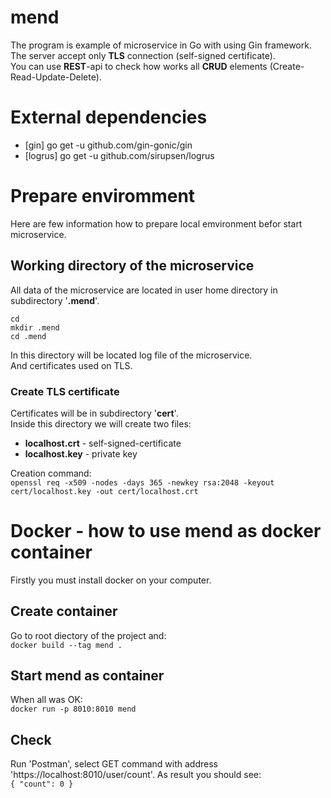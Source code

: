 # mend

The program is example of microservice in Go with using Gin framework.  
The server accept only **TLS** connection (self-signed certificate).  
You can use **REST**-api to check how works all **CRUD** elements (Create-Read-Update-Delete).

# External dependencies
- [gin] go get -u github.com/gin-gonic/gin
- [logrus] go get -u github.com/sirupsen/logrus

# Prepare enviromment
Here are few information how to prepare local emvironment befor start microservice.

## Working directory of the microservice 
All data of the microservice are located in user home directory in subdirectory '**.mend**'.

`cd`  
`mkdir .mend`    
`cd .mend`    

In this directory will be located log file of the microservice.  
And certificates used on TLS.

### Create TLS certificate
Certificates will be in subdirectory '**cert**'.  
Inside this directory we will create two files:
- **localhost.crt** - self-signed-certificate
- **localhost.key** - private key  

Creation command:  
`openssl req -x509 -nodes -days 365 -newkey rsa:2048 -keyout cert/localhost.key -out cert/localhost.crt`  


# Docker - how to use mend as docker container
Firstly you must install docker on your computer.  

## Create container  
Go to root diectory of the project and:  
`docker build --tag mend .`

## Start mend as container
When all was OK:  
`docker run -p 8010:8010 mend`

## Check   
Run 'Postman', select GET command with address 'https://localhost:8010/user/count'.
As result you should see:  
`{
    "count": 0
}`
